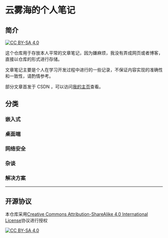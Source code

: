 # 云雾海的个人笔记

## 简介

[![CC BY-SA 4.0][cc-by-sa-shield]][cc-by-sa]

这个仓库用于存放本人平常的文章笔记，因为嫌麻烦，我没有弄成网页或者博客，直接以仓库的形式进行存储。

文章笔记主要是个人在学习开发过程中进行的一些记录，不保证内容实现的准确性和一致性，请酌情参考。

部分文章首发于 CSDN ，可以访问[我的主页](https://blog.csdn.net/qq_44884716)查看。

## 分类

### 嵌入式

### 桌面端

### 网络安全

### 杂谈

### 解决方案

---

## 开源协议

本仓库采用[Creative Commons Attribution-ShareAlike 4.0 International License][cc-by-sa]协议进行授权

[![CC BY-SA 4.0][cc-by-sa-image]][cc-by-sa]

[cc-by-sa]: http://creativecommons.org/licenses/by-sa/4.0/
[cc-by-sa-image]: https://licensebuttons.net/l/by-sa/4.0/88x31.png
[cc-by-sa-shield]: https://img.shields.io/badge/License-CC%20BY--SA%204.0-lightgrey.svg
